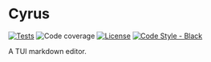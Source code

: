 # Cyrus

[![Tests](https://github.com/AbooMinister25/python-project-template/actions/workflows/lint-test.yml/badge.svg)](https://github.com/AbooMinister25/python-project-template/actions/workflows/lint-test.yml)
![Code coverage](https://img.shields.io/codecov/c/github/AbooMinister25/python-project-template)
[![License](https://img.shields.io/github/license/AbooMinister25/python-project-template?color=blue)](https://github.com/AbooMinister25/python-project-template/blob/main/LICENSE)
[![Code Style - Black](https://img.shields.io/badge/code%20style-black-000000.svg)](https://github.com/psf/black)

A TUI markdown editor.

